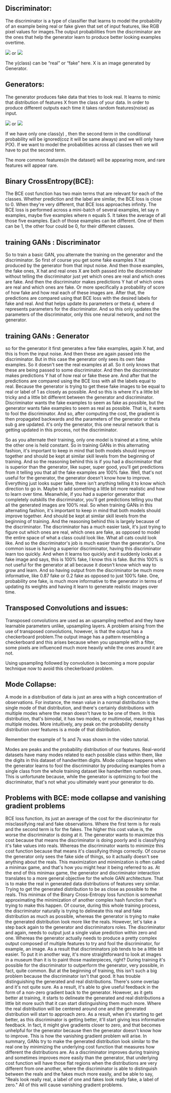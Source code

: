 ## Discriminator:
The discriminator is a type of classifier that learns to model the probability of an example being real or fake given that set of input features, like RGB pixel values for images.The output probabilities from the discriminator are the ones that help the generator learn to produce better looking examples overtime.


<img src="https://render.githubusercontent.com/render/math?math=P(y | X)"> or <img src="https://render.githubusercontent.com/render/math?math=P(class | features)">

The y(class) can be “real” or “fake” here. X is an image generated by Generator.


## Generators:
The generator produces fake data that tries to look real. It learns to mimic that distribution of features X from the class of your data. In order to produce different outputs each time it takes random features(noise) as input.


<img src="https://render.githubusercontent.com/render/math?math=P(X | y)"> or <img src="https://render.githubusercontent.com/render/math?math=P(features | class)">

If we have only one class(y) , then the second term in the conditional probability will be ignored(coz it will be same always) and we will only have P(X). If we want to model the probabilities across all classes then we will have to put the second term.


The more common features(in the dataset) will be appearing more, and rare features will appear rare.

## Binary CrossEntropy(BCE):
The BCE cost function has two main terms that are relevant for each of the classes. Whether prediction and the label are similar, the BCE loss is close to 0. When they're very different, that BCE loss approaches infinity. The BCE loss is performed across a mini-batch of several examples, let say n examples, maybe five examples where n equals 5. It takes the average of all those five examples. Each of those examples can be different. One of them can be 1, the other four could be 0, for their different classes.


## training GANs : Discriminator
So to train a basic GAN, you alternate the training on the generator and the discriminator. So first of course you get some fake examples X hat produced by the generator from that input noise. And then those examples, the fake ones, X hat and real ones X are both passed into the discriminator without telling the discriminator just yet which ones are real and which ones are fake. And then the discriminator makes predictions Y hat of which ones are real and which ones are fake. Or more specifically a probability of score of how fake and how real each of these images are. After that, the predictions are compared using that BCE loss with the desired labels for fake and real. And that helps update its parameters or theta d, where d represents parameters for the discriminator. And so this only updates the parameters of the discriminator, only this one neural network, and not the generator.

## training GANs : Generator
so for the generator it first generates a few fake examples, again X hat, and this is from the input noise. And then these are again passed into the discriminator. But in this case the generator only sees its own fake examples. So it doesn't see the real examples at all. So it only knows that these are being passed to some discriminator. And then the discriminator makes predictions Y hat of how real or fake these are. And after that the predictions are compared using the BCE loss with all the labels equal to real. Because the generator is trying to get these fake images to be equal to real or label of 1 as closely as possible. And so this is where it's a little bit tricky and a little bit different between the generator and discriminator. Discriminator wants the fake examples to seem as fake as possible, but the generator wants fake examples to seem as real as possible. That is, it wants to fool the discriminator. And so, after computing the cost, the gradient is then propagated backwards and the parameters of the generator or theta sub g are updated.  it's only the generator, this one neural network that is getting updated in this process, not the discriminator.

So as you alternate their training, only one model is trained at a time, while the other one is held constant. So in training GANs in this alternating fashion, it's important to keep in mind that both models should improve together and should be kept at similar skill levels from the beginning of training. And so the reasoning behind this is if you had a discriminator that is superior than the generator, like super, super good, you'll get predictions from it telling you that all the fake examples are 100% fake. Well, that's not useful for the generator, the generator doesn't know how to improve. Everything just looks super fake, there isn't anything telling it to know which direction to go in. Maybe to add something a little bit more realistic and how to learn over time. Meanwhile, if you had a superior generator that completely outskills the discriminator, you'll get predictions telling you that all the generated images are 100% real. So when training GANs in this alternating fashion, it's important to keep in mind that both models should improve together. And should be kept at similar skill levels from the beginning of training. And the reasoning behind this is largely because of the discriminator. The discriminator has a much easier task, it's just trying to figure out which ones are real, which ones are fake, as opposed to model the entire space of what a class could look like. What all cats could look like. And so the discriminator's job is much easier than the generator's. One common issue is having a superior discriminator, having this discriminator learn too quickly. And when it learns too quickly and it suddenly looks at a fake image and says, this is 100% fake, I know this is fake. But this 100% is not useful for the generator at all because it doesn't know which way to grow and learn. And so having output from the discriminator be much more informative, like 0.87 fake or 0.2 fake as opposed to just 100% fake. One, probability one fake, is much more informative to the generator in terms of updating its weights and having it learn to generate realistic images over time.




## Transposed Convolutions and issues:
Transposed convolutions are used as an upsampling method and they have learnable parameters unlike, upsampling layers. A problem arising from the use of transposed convolutions, however, is that the output has a checkerboard problem.The output image has a pattern resembling a checkerboard and this arises because when you upsample with a filter, some pixels are influenced much more heavily while the ones around it are not. 

Using upsampling followed by convolution is becoming a more popular technique now to avoid this checkerboard problem.



## Mode Collapse:
A mode in a distribution of data is just an area with a high concentration of observations. For instance, the mean value in a normal distribution is the single mode of that distribution, and there's certainly distributions with multiple modes where the mean doesn't have to be one of them. In this distribution, that's bimodal, it has two modes, or multimodal, meaning it has multiple modes. More intuitively, any peak on the probability density distribution over features is a mode of that distribution. 

Remember the example of 1s and 7s was shown in the video tutorial.

Modes are peaks and the probability distribution of our features. Real-world datasets have many modes related to each possible class within them, like the digits in this dataset of handwritten digits. Mode collapse happens when the generator learns to fool the discriminator by producing examples from a single class from the whole training dataset like handwritten number ones. This is unfortunate because, while the generator is optimizing to fool the discriminator, that's not what you ultimately want your generator to do.


## Problems with BCE: mode collapse and vanishing gradient problems

BCE loss function, its just an average of the cost for the discriminator for misclassifying real and fake observations. Where the first term is for reals and the second term is for the fakes. The higher this cost value is, the worse the discriminator is doing at it. The generator wants to maximize this cost because that means the discriminator is doing poorly and is classifying it's fake values into reals. Whereas the discriminator wants to minimize this cost function because that means it's classifying things correctly. Of course the generator only sees the fake side of things, so it actually doesn't see anything about the reals. This maximization and minimization is often called a minimax game, and that's how you might hear it being referred to as. At the end of this minimax game, the generator and discriminator interaction translates to a more general objective for the whole GAN architecture. That is to make the real in generated data distributions of features very similar. Trying to get the generated distribution to be as close as possible to the reals. This minimax of the Binary Cross-Entropy loss function is somewhat approximating the minimization of another complex hash function that's trying to make this happen. Of course, during this whole training process, the discriminator naturally is trying to delineate this real and fake distribution as much as possible, whereas the generator is trying to make the generated distribution look more like the reals. However, let's take a step back again to the generator and discriminators roles. The discriminator and again, needs to output just a single value prediction within zero and one. Whereas the generator actually needs to produce a pretty complex output composed of multiple features to try and fool the discriminator, for example, an image. As a result that discriminators job tends to be a little bit easier. To put it in another way, it's more straightforward to look at images in a museum than it is to paint those masterpieces, right? During training it's possible for the discriminator to outperform the generator, very possible, in fact, quite common. But at the beginning of training, this isn't such a big problem because the discriminator isn't that good. It has trouble distinguishing the generated and real distributions. There's some overlap and it's not quite sure. As a result, it's able to give useful feedback in the form of a non-zero gradient back to the generator. However, as it gets better at training, it starts to delineate the generated and real distributions a little bit more such that it can start distinguishing them much more. Where the real distribution will be centered around one and the generated distribution will start to approach zero. As a result, when it's starting to get better, as this discriminator is getting better, it'll start giving less informative feedback. In fact, it might give gradients closer to zero, and that becomes unhelpful for the generator because then the generator doesn't know how to improve. This is how the vanishing gradient problem will arise. In summary, GANs try to make the generated distribution look similar to the real one by minimizing the underlying cost function that measures how different the distributions are. As a discriminator improves during training and sometimes improves more easily than the generator, that underlying cost function will have those flat regions when the distributions are very different from one another, where the discriminator is able to distinguish between the reals and the fakes much more easily, and be able to say, "Reals look really real, a label of one and fakes look really fake, a label of zero." All of this will cause vanishing gradient problems.



